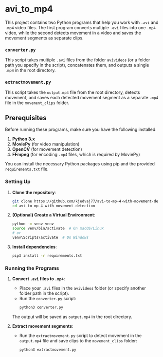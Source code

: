 # avi_to_mp4

This project contains two Python programs that help you work with `.avi` and `.mp4` video files. The first program converts multiple `.avi` files into one `.mp4` video, while the second detects movement in a video and saves the movement segments as separate clips.

### `converter.py`
This script takes multiple `.avi` files from the folder `avivideos` (or a folder path you specify in the script), concatenates them, and outputs a single `.mp4` in the root directory.

### `extractmovement.py`
This script takes the `output.mp4` file from the root directory, detects movement, and saves each detected movement segment as a separate `.mp4` file in the `movement_clips` folder.

## Prerequisites

Before running these programs, make sure you have the following installed:

1. **Python 3.x**
2. **MoviePy** (for video manipulation)
3. **OpenCV** (for movement detection)
4. **FFmpeg** (for encoding `.mp4` files, which is required by MoviePy)

You can install the necessary Python packages using pip and the provided `requirements.txt` file.

### Setting Up

1. **Clone the repository**:
    ```bash
    git clone https://github.com/kjedvaj77/avi-to-mp-4-with-movement-detection.git
    cd avi-to-mp-4-with-movement-detection
    ```

2. **(Optional) Create a Virtual Environment**:
    ```bash
    python -m venv venv
    source venv/bin/activate  # On macOS/Linux
    # or
    venv\Scripts\activate  # On Windows
    ```

3. **Install dependencies**:
    ```bash
    pip3 install -r requirements.txt
    ```

### Running the Programs

1. **Convert `.avi` files to `.mp4`**:
   - Place your `.avi` files in the `avivideos` folder (or specify another folder path in the script).
   - Run the `converter.py` script:
     ```bash
     python3 converter.py
     ```

   The output will be saved as `output.mp4` in the root directory.

2. **Extract movement segments**:
   - Run the `extractmovement.py` script to detect movement in the `output.mp4` file and save clips to the `movement_clips` folder:
     ```bash
     python3 extractmovement.py
     ```